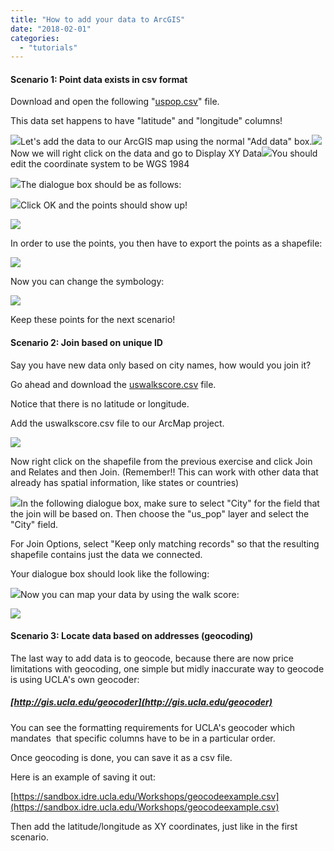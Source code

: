 ```yaml
---
title: "How to add your data to ArcGIS"
date: "2018-02-01"
categories: 
  - "tutorials"
---
```


#### Scenario 1: Point data exists in csv format

Download and open the following "[uspop.csv](https://sandbox.idre.ucla.edu/Workshops/uspop.csv)" file.

This data set happens to have "latitude" and "longitude" columns!

[![](images/2018-01-24-12_36_49-uspop.csv-Excel-e1516826656685.png)](https://sandbox.idre.ucla.edu/sandbox/wp-content/uploads/2018/01/2018-01-24-12_36_49-uspop.csv-Excel.png)Let's add the data to our ArcGIS map using the normal "Add data" box.[![](images/2-e1516826610275.png)](https://sandbox.idre.ucla.edu/sandbox/wp-content/uploads/2018/01/2.png)Now we will right click on the data and go to Display XY Data[![](images/3-e1516827117337.png)](https://sandbox.idre.ucla.edu/sandbox/wp-content/uploads/2018/01/3-e1516827117337.png)You should edit the coordinate system to be WGS 1984

[![](images/4-e1516827165136.png)](https://sandbox.idre.ucla.edu/sandbox/wp-content/uploads/2018/01/4-e1516827165136.png)The dialogue box should be as follows:

[![](images/5-e1516827204607.png)](https://sandbox.idre.ucla.edu/sandbox/wp-content/uploads/2018/01/5-e1516827204607.png)Click OK and the points should show up!

[![](images/6-e1516827248682-1024x511.png)](https://sandbox.idre.ucla.edu/sandbox/wp-content/uploads/2018/01/6-e1516827248682.png)

In order to use the points, you then have to export the points as a shapefile:

[![](images/2018-01-24-12_48_33-Untitled-ArcMap-e1516827075268.png)](https://sandbox.idre.ucla.edu/sandbox/wp-content/uploads/2018/01/2018-01-24-12_48_33-Untitled-ArcMap-e1516827075268.png)

Now you can change the symbology:

[![](images/2018-01-24-12_54_44-Untitled-ArcMap-e1516827310354-1024x474.png)](https://sandbox.idre.ucla.edu/sandbox/wp-content/uploads/2018/01/2018-01-24-12_54_44-Untitled-ArcMap-e1516827310354.png)

Keep these points for the next scenario!

#### Scenario 2: Join based on unique ID

Say you have new data only based on city names, how would you join it?

Go ahead and download the [uswalkscore.csv](https://sandbox.idre.ucla.edu/Workshops/uswalkscore.csv) file.

Notice that there is no latitude or longitude.

Add the uswalkscore.csv file to our ArcMap project.

[![](images/2018-01-24-13_14_58-Add-Data-e1516828562538.png)](https://sandbox.idre.ucla.edu/sandbox/wp-content/uploads/2018/01/2018-01-24-13_14_58-Add-Data-e1516828562538.png)

Now right click on the shapefile from the previous exercise and click Join and Relates and then Join. (Remember!! This can work with other data that already has spatial information, like states or countries)

[![](images/2018-01-24-13_16_20-Untitled-ArcMap-e1516828654760.png)](https://sandbox.idre.ucla.edu/sandbox/wp-content/uploads/2018/01/2018-01-24-13_16_20-Untitled-ArcMap-e1516828654760.png)In the following dialogue box, make sure to select "City" for the field that the join will be based on. Then choose the "us\_pop" layer and select the "City" field.

For Join Options, select "Keep only matching records" so that the resulting shapefile contains just the data we connected.

Your dialogue box should look like the following:

[![](images/2018-01-24-13_18_28-Join-Data-e1516828881476.png)](https://sandbox.idre.ucla.edu/sandbox/wp-content/uploads/2018/01/2018-01-24-13_18_28-Join-Data.png)Now you can map your data by using the walk score:

[![](images/2018-01-24-13_25_55-Untitled-ArcMap-e1516829261793-1024x452.png)](https://sandbox.idre.ucla.edu/sandbox/wp-content/uploads/2018/01/2018-01-24-13_25_55-Untitled-ArcMap-e1516829261793.png)

#### Scenario 3: Locate data based on addresses (geocoding)

The last way to add data is to geocode, because there are now price limitations with geocoding, one simple but midly inaccurate way to geocode is using UCLA's own geocoder:

##### [http://gis.ucla.edu/geocoder](http://gis.ucla.edu/geocoder)

You can see the formatting requirements for UCLA's geocoder which mandates  that specific columns have to be in a particular order.

Once geocoding is done, you can save it as a csv file.

Here is an example of saving it out:

[https://sandbox.idre.ucla.edu/Workshops/geocodeexample.csv](https://sandbox.idre.ucla.edu/Workshops/geocodeexample.csv)

Then add the latitude/longitude as XY coordinates, just like in the first scenario.
